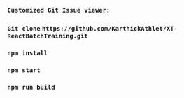 ### `Customized Git Issue viewer:`

### `Git clone`  `https://github.com/KarthickAthlet/XT-ReactBatchTraining.git`
### `npm install`
### `npm start`
### `npm run build`
